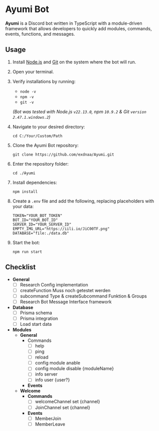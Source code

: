 # Ayumi Bot

**Ayumi** is a Discord bot written in TypeScript with a module-driven framework that allows developers to quickly add modules, commands, events, functions, and messages.

## Usage

1. Install [Node.js](https://nodejs.org/en/download) and [Git](https://git-scm.com/downloads) on the system where the bot will run.
2. Open your terminal.
3. Verify installations by running:

   - `node -v`
   - `npm -v`
   - `git -v`

   _(Bot was tested with Node.js `v22.13.0`, npm `10.9.2` & Git `version 2.47.1.windows.2`)_

4. Navigate to your desired directory:
   ```
   cd C:/Your/Custom/Path
   ```
5. Clone the Ayumi Bot repository:
   ```
   git clone https://github.com/exdnaa/Ayumi.git
   ```
6. Enter the repository folder:
   ```
   cd ./Ayumi
   ```
7. Install dependencies:
   ```
   npm install
   ```
8. Create a `.env` file and add the following, replacing placeholders with your data:
   ```
   TOKEN="YOUR_BOT_TOKEN"
   BOT_ID="YOUR_BOT_ID"
   SERVER_ID="YOUR_SERVER_ID"
   EMPTY_IMG_URL="https://iili.io/JiC00TF.png"
   DATABASE="file:./data.db"
   ```
9. Start the bot:
   ```
   npm run start
   ```

## Checklist

- **General**
  - [ ] Research Config implementation
  - [ ] createFunction Muss noch getestet werden
  - [ ] subcommand Type & createSubcommand Funktion & Groups
  - [ ] Research Bot Message Interface framework
- **Database**
  - [ ] Prisma schema
  - [ ] Prisma integration
  - [ ] Load start data
- **Modules**
  - **General**
    - Commands
      - [ ] help
      - [ ] ping
      - [ ] reload
      - [ ] config module anable
      - [ ] config module disable {moduleName}
      - [ ] info server
      - [ ] info user {user?}
    - **Events**
  - **Welcome**
    - **Commands**
      - [ ] welcomeChannel set {channel}
      - [ ] JoinChannel set {channel}
    - **Events**
      - [ ] MemberJoin
      - [ ] MemberLeave
